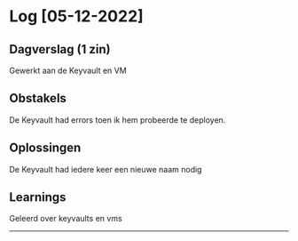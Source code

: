 # Log [05-12-2022]
 
## Dagverslag (1 zin)
Gewerkt aan de Keyvault en VM

## Obstakels
De Keyvault had errors toen ik hem probeerde te deployen. 

## Oplossingen
De Keyvault had iedere keer een nieuwe naam nodig

## Learnings
Geleerd over keyvaults en vms 

---
